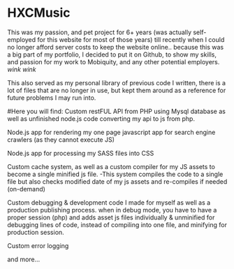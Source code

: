 # HXCMusic
This was my passion, and pet project for 6+ years (was actually self-employed for this website for most of those years) till recently when I could no longer afford server costs to keep the website online.. because this was a big part of my portfolio, I decided to put it on Github, to show my skills, and passion for my work to Mobiquity, and any other potential employers. *wink wink*

This also served as my personal library of previous code I written, there is a lot of files that are no longer in use, but kept them around as a reference for future problems I may run into.

#Here you will find:
Custom restFUL API from PHP using Mysql database as well as unfinished node.js code converting my api to js from php.

Node.js app for rendering my one page javascript app for search engine crawlers (as they cannot execute JS)

Node.js app for processing my SASS files into CSS

Custom cache system, as well as a custom compiler for my JS assets to become a single minified js file.
-This system compiles the code to a single file but also checks modified date of my js assets and re-compiles if needed (on-demand)

Custom debugging & development code I made for myself as well as a production publishing process.
when in debug mode, you have to have a proper session (php) and adds asset js files individually & unminified for debugging lines of code, instead of compiling into one file, and minifying for production session.

Custom error logging

and more...


